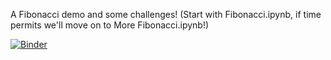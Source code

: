 A Fibonacci demo and some challenges! (Start with Fibonacci.ipynb, if time permits we'll move on to More Fibonacci.ipynb!)

[![Binder](https://mybinder.org/badge_logo.svg)](https://mybinder.org/v2/gh/ndelworth/pgss_core/master)
